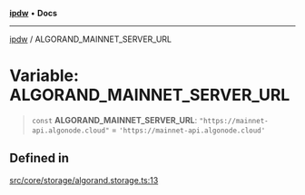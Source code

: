 [**ipdw**](../README.md) • **Docs**

***

[ipdw](../globals.md) / ALGORAND\_MAINNET\_SERVER\_URL

# Variable: ALGORAND\_MAINNET\_SERVER\_URL

> `const` **ALGORAND\_MAINNET\_SERVER\_URL**: `"https://mainnet-api.algonode.cloud"` = `'https://mainnet-api.algonode.cloud'`

## Defined in

[src/core/storage/algorand.storage.ts:13](https://github.com/ansi-code/ipdw/blob/01fadcc9abca9fbd90e38855b259b101aa727349/src/core/storage/algorand.storage.ts#L13)
